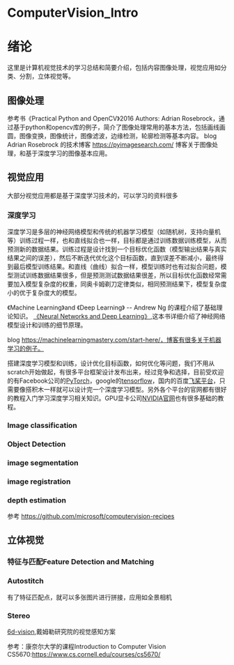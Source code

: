 # ComputerVision_Intro
# 绪论
这里是计算机视觉技术的学习总结和简要介绍，包括内容图像处理，视觉应用如分类、分割，立体视觉等。
## 图像处理
参考书《Practical Python and OpenCV》2016 Authors: Adrian Rosebrock，通过基于python和opencv库的例子，简介了图像处理常用的基本方法，包括画线画圆，图像变换，图像统计，图像滤波，边缘检测，轮廓检测等基本内容。
blog Adrian Rosebrock 的技术博客 https://pyimagesearch.com/ 博客关于图像处理，和基于深度学习的图像基本应用。

## 视觉应用

大部分视觉应用都是基于深度学习技术的，可以学习的资料很多
### 深度学习
深度学习是多层的神经网络模型和传统的机器学习模型（如随机树，支持向量机等）训练过程一样，也和直线拟合也一样，目标都是通过训练数据训练模型，从而预测新的数据结果。训练过程是设计找到一个目标优化函数（模型输出结果与真实结果之间的误差），然后不断迭代优化这个目标函数，直到误差不断减小，最终得到最后模型训练结果。和直线（曲线）拟合一样，模型训练时也有过拟合问题，模型测试训练数据结果很多，但是预测测试数据结果很差，所以目标优化函数经常需要加入模型复杂度的权重，同奥卡姆剃刀定律类似，相同预测结果下，模型复杂度小的优于复杂度大的模型。

《Machine Learning》and 《Deep Learning》 -- Andrew Ng 的课程介绍了基础理论知识。
[《Neural Networks and Deep Learning》](http://neuralnetworksanddeeplearning.com/about.html),这本书详细介绍了神经网络模型设计和训练的细节原理。

blog https://machinelearningmastery.com/start-here/，博客有很多关于机器学习的例子。 

搭建深度学习模型和训练，设计优化目标函数，如何优化等问题，我们不用从scratch开始做起，有很多平台框架设计发布出来，经过竞争和选择，目前受欢迎的有Facebook公司的[PyTorch](https://pytorch.org/)，google的[tensorflow](https://tensorflow.google.cn/)，国内的百度[飞桨平台](https://www.paddlepaddle.org.cn/)，只需要像搭积木一样就可以设计完一个深度学习模型。另外各个平台的官网都有很好的教程入门学习深度学习相关知识。GPU显卡公司[NVIDIA官网](https://github.com/NVIDIA/DeepLearningExamples)也有很多基础的教程。
### Image classification
### Object Detection
### image segmentation
### image registration
### depth estimation


参考 <u>https://github.com/microsoft/computervision-recipes</u>

## 立体视觉
### 特征与匹配Feature Detection and Matching
### Autostitch
有了特征匹配点，就可以多张图片进行拼接，应用如全景相机
### Stereo
[6d-vision](http://www.6d-vision.com/),戴姆勒研究院的视觉感知方案

参考：康奈尔大学的课程Introduction to Computer Vision CS5670:https://www.cs.cornell.edu/courses/cs5670/








